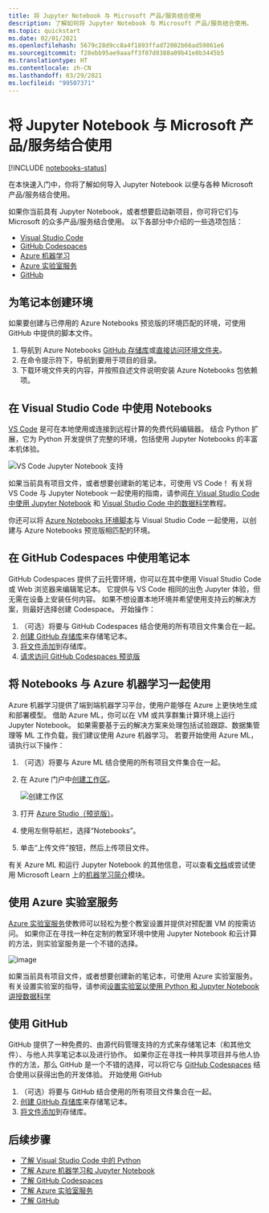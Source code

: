 ```yaml
---
title: 将 Jupyter Notebook 与 Microsoft 产品/服务结合使用
description: 了解如何将 Jupyter Notebook 与 Microsoft 产品/服务结合使用。
ms.topic: quickstart
ms.date: 02/01/2021
ms.openlocfilehash: 5679c28d9cc8a4f1893ffad72002b66ad59861e6
ms.sourcegitcommit: f28ebb95ae9aaaff3f87d8388a09b41e0b3445b5
ms.translationtype: HT
ms.contentlocale: zh-CN
ms.lasthandoff: 03/29/2021
ms.locfileid: "99507371"
---
```

# <a name="use-a-jupyter-notebook-with-microsoft-offerings"></a>将 Jupyter Notebook 与 Microsoft 产品/服务结合使用

[!INCLUDE [notebooks-status](../../includes/notebooks-status.md)]

在本快速入门中，你将了解如何导入 Jupyter Notebook 以便与各种 Microsoft 产品/服务结合使用。 

如果你当前具有 Jupyter Notebook，或者想要启动新项目，你可将它们与 Microsoft 的众多产品/服务结合使用。 以下各部分中介绍的一些选项包括： 
- [Visual Studio Code](#use-notebooks-in-visual-studio-code)
- [GitHub Codespaces](#use-notebooks-in-github-codespaces)
- [Azure 机器学习](#use-notebooks-with-azure-machine-learning)
- [Azure 实验室服务](#use-azure-lab-services)
- [GitHub](#use-github)

## <a name="create-an-environment-for-notebooks"></a>为笔记本创建环境

如果要创建与已停用的 Azure Notebooks 预览版的环境匹配的环境，可使用 GitHub 中提供的脚本文件。

1. 导航到 Azure Notebooks [GitHub 存储库](https://github.com/microsoft/AzureNotebooks)或[直接访问环境文件夹](https://aka.ms/aznbrequirementstxt)。
1. 在命令提示符下，导航到要用于项目的目录。
1. 下载环境文件夹的内容，并按照自述文件说明安装 Azure Notebooks 包依赖项。


## <a name="use-notebooks-in-visual-studio-code"></a>在 Visual Studio Code 中使用 Notebooks

[VS Code](https://code.visualstudio.com/) 是可在本地使用或连接到远程计算的免费代码编辑器。 结合 Python 扩展，它为 Python 开发提供了完整的环境，包括使用 Jupyter Notebooks 的丰富本机体验。 

![VS Code Jupyter Notebook 支持](media/vs-code-jupyter-notebook.png)

如果当前具有项目文件，或者想要创建新的笔记本，可使用 VS Code！ 有关将 VS Code 与 Jupyter Notebook 一起使用的指南，请参阅[在 Visual Studio Code 中使用 Jupyter Notebook](https://code.visualstudio.com/docs/python/jupyter-support) 和 [Visual Studio Code 中的数据科学](https://code.visualstudio.com/docs/python/data-science-tutorial)教程。

你还可以将 [Azure Notebooks 环境脚本](#create-an-environment-for-notebooks)与 Visual Studio Code 一起使用，以创建与 Azure Notebooks 预览版相匹配的环境。

## <a name="use-notebooks-in-github-codespaces"></a>在 GitHub Codespaces 中使用笔记本

GitHub Codespaces 提供了云托管环境，你可以在其中使用 Visual Studio Code 或 Web 浏览器来编辑笔记本。 它提供与 VS Code 相同的出色 Jupyter 体验，但无需在设备上安装任何内容。 如果不想设置本地环境并希望使用支持云的解决方案，则最好选择创建 Codespace。 开始操作：
1. （可选）将要与 GitHub Codespaces 结合使用的所有项目文件集合在一起。
1. [创建 GitHub 存储库](https://help.github.com/github/getting-started-with-github/create-a-repo)来存储笔记本。   
1. [将文件添加](https://help.github.com/github/managing-files-in-a-repository/adding-a-file-to-a-repository)到存储库。
1. [请求访问 GitHub Codespaces 预览版](https://github.com/features/codespaces)

## <a name="use-notebooks-with-azure-machine-learning"></a>将 Notebooks 与 Azure 机器学习一起使用

Azure 机器学习提供了端到端机器学习平台，使用户能够在 Azure 上更快地生成和部署模型。 借助 Azure ML，你可以在 VM 或共享群集计算环境上运行 Jupyter Notebook。 如果需要基于云的解决方案来处理包括试验跟踪、数据集管理等 ML 工作负载，我们建议使用 Azure 机器学习。 若要开始使用 Azure ML，请执行以下操作：

1. （可选）将要与 Azure ML 结合使用的所有项目文件集合在一起。
1. 在 Azure 门户中[创建工作区](../machine-learning/how-to-manage-workspace.md)。

   ![创建工作区](../machine-learning/media/how-to-manage-workspace/create-workspace.gif)
 
1. 打开 [Azure Studio（预览版）](https://ml.azure.com/)。
1. 使用左侧导航栏，选择“Notebooks”。
1. 单击“上传文件”按钮，然后上传项目文件。

有关 Azure ML 和运行 Jupyter Notebook 的其他信息，可以查看[文档](../machine-learning/how-to-run-jupyter-notebooks.md)或尝试使用 Microsoft Learn 上的[机器学习简介](/learn/modules/intro-to-azure-machine-learning-service/)模块。


## <a name="use-azure-lab-services"></a>使用 Azure 实验室服务

[Azure 实验室服务](https://azure.microsoft.com/services/lab-services/)使教师可以轻松为整个教室设置并提供对预配置 VM 的按需访问。 如果你正在寻找一种在定制的教室环境中使用 Jupyter Notebook 和云计算的方法，则实验室服务是一个不错的选择。

![image](../lab-services/media/tutorial-setup-classroom-lab/new-lab-button.png)

如果当前具有项目文件，或者想要创建新的笔记本，可使用 Azure 实验室服务。 有关设置实验室的指导，请参阅[设置实验室以使用 Python 和 Jupyter Notebook 讲授数据科学](../lab-services/class-type-jupyter-notebook.md)

## <a name="use-github"></a>使用 GitHub

GitHub 提供了一种免费的、由源代码管理支持的方式来存储笔记本（和其他文件）、与他人共享笔记本以及进行协作。 如果你正在寻找一种共享项目并与他人协作的方法，那么 GitHub 是一个不错的选择，可以将它与 [GitHub Codespaces](#use-notebooks-in-github-codespaces) 结合使用以获得出色的开发体验。 开始使用 GitHub

1. （可选）将要与 GitHub 结合使用的所有项目文件集合在一起。
1. [创建 GitHub 存储库](https://help.github.com/github/getting-started-with-github/create-a-repo)来存储笔记本。 
1. [将文件添加](https://help.github.com/github/managing-files-in-a-repository/adding-a-file-to-a-repository)到存储库。

## <a name="next-steps"></a>后续步骤

- [了解 Visual Studio Code 中的 Python](https://code.visualstudio.com/docs/python/python-tutorial)
- [了解 Azure 机器学习和 Jupyter Notebook](../machine-learning/how-to-run-jupyter-notebooks.md)
- [了解 GitHub Codespaces](https://github.com/features/codespaces)
- [了解 Azure 实验室服务](https://azure.microsoft.com/services/lab-services/)
- [了解 GitHub](https://help.github.com/github/getting-started-with-github/)
